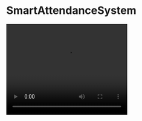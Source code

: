 # SmartAttendanceSystem
<video width="320" height="240" controls>
  <source href="https://github.com/user-attachments/assets/813fff35-776c-42fd-a8bb-483b34f34b39" type="video/mp4">
</video>
